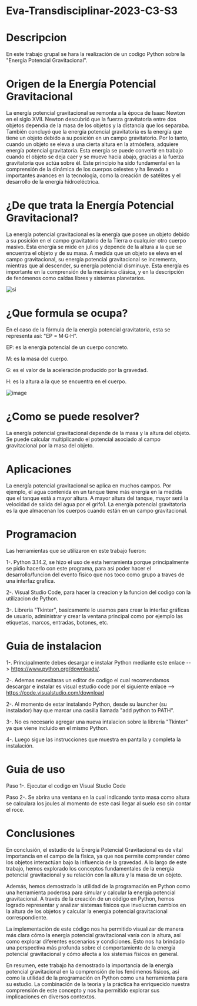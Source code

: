 # Eva-Transdisciplinar-2023-C3-S3


# Descripcion
En este trabajo grupal se hara la realización de un codigo Python sobre la "Energía Potencial Gravitacional".

# Origen de la Energía Potencial Gravitacional
La energía potencial gravitacional se remonta a la época de Isaac Newton en el siglo XVII. Newton descubrió que la fuerza gravitatoria entre dos objetos dependía de la masa de los objetos y la distancia que los separaba. También concluyó que la energía potencial gravitatoria es la energía que tiene un objeto debido a su posición en un campo gravitatorio. Por lo tanto, cuando un objeto se eleva a una cierta altura en la atmósfera, adquiere energía potencial gravitatoria. Esta energía se puede convertir en trabajo cuando el objeto se deja caer y se mueve hacia abajo, gracias a la fuerza gravitatoria que actúa sobre él. Este principio ha sido fundamental en la comprensión de la dinámica de los cuerpos celestes y ha llevado a importantes avances en la tecnología, como la creación de satélites y el desarrollo de la energía hidroeléctrica.

# ¿De que trata la Energía Potencial Gravitacional?
La energía potencial gravitacional es la energía que posee un objeto debido a su posición en el campo gravitatorio de la Tierra o cualquier otro cuerpo masivo. Esta energía se mide en julios y depende de la altura a la que se encuentra el objeto y de su masa. A medida que un objeto se eleva en el campo gravitacional, su energía potencial gravitacional se incrementa, mientras que al descender, su energía potencial disminuye. Esta energía es importante en la comprensión de la mecánica clásica, y en la descripción de fenómenos como caídas libres y sistemas planetarios.

![si](https://github.com/Bastian03Riveros/Eva-Transdisciplinar-2023-C3-S3/assets/135164614/ff6aa827-1676-4b91-aef6-ced170029c75)


# ¿Que formula se ocupa?
En el caso de la fórmula de la energía potencial gravitatoria, esta se representa así: "EP = M·G·H".

EP: es la energía potencial de un cuerpo concreto.

M: es la masa del cuerpo.

G: es el valor de la aceleración producido por la gravedad.

H: es la altura a la que se encuentra en el cuerpo.

![image](https://github.com/Bastian03Riveros/Eva-Transdisciplinar-2023-C3-S3/assets/135164614/f356d73e-0dce-4f3e-b31b-0f546c74786f)


# ¿Como se puede resolver?
La energía potencial gravitacional depende de la masa y la altura del objeto. Se puede calcular multiplicando el potencial asociado al campo gravitacional por la masa del objeto.

# Aplicaciones
La energía potencial gravitacional se aplica en muchos campos. Por ejemplo, el agua contenida en un tanque tiene más energía en la medida que el tanque está a mayor altura. A mayor altura del tanque, mayor será la velocidad de salida del agua por el grifo1. La energía potencial gravitatoria es la que almacenan los cuerpos cuando están en un campo gravitacional.

# Programacion
Las herramientas que se utilizaron en este trabajo fueron: 

1-. Python 3.14.2, se hizo el uso de esta herramienta porque principalmente se pidio hacerlo con este programa, para asi poder hacer el desarrollo/funcion del evento fisico que nos toco como grupo a traves de una interfaz grafica.

2-. Visual Studio Code, para hacer la creacion y la funcion del codigo con la utilizacion de Python.

3-. Libreria "Tkinter", basicamente lo usamos para crear la interfaz gráficas de usuario, administrar y crear la ventana principal como por ejemplo las etiquetas, marcos, entradas, botones, etc.


# Guia de instalacion
1-. Principalmente debes desargar e instalar Python mediante este enlace --> https://www.python.org/downloads/.

2-. Ademas necesitaras un editor de codigo el cual recomendamos descargar e instalar es visual estudio code por el siguiente enlace --> https://code.visualstudio.com/download

2-. Al momento de estar instalando Python, desde su launcher (su instalador) hay que marcar una casilla llamada "add python to PATH".

3-. No es necesario agregar una nueva intalacion sobre la libreria "Tkinter" ya que viene incluido en el mismo Python.

4-. Luego sigue las instrucciones que muestra en pantalla y completa la instalación.

# Guia de uso
Paso 1-. Ejecutar el codigo en Visual Studio Code

Paso 2-. Se abrira una ventana en la cual indicando tanto masa como altura se calculara los joules al momento de este casi llegar al suelo eso sin contar el roce.

# Conclusiones
En conclusión, el estudio de la Energía Potencial Gravitacional es de vital importancia en el campo de la física, ya que nos permite comprender cómo los objetos interactúan bajo la influencia de la gravedad. A lo largo de este trabajo, hemos explorado los conceptos fundamentales de la energía potencial gravitacional y su relación con la altura y la masa de un objeto.

Además, hemos demostrado la utilidad de la programación en Python como una herramienta poderosa para simular y calcular la energía potencial gravitacional. A través de la creación de un código en Python, hemos logrado representar y analizar sistemas físicos que involucran cambios en la altura de los objetos y calcular la energía potencial gravitacional correspondiente.

La implementación de este código nos ha permitido visualizar de manera más clara cómo la energía potencial gravitacional varía con la altura, así como explorar diferentes escenarios y condiciones. Esto nos ha brindado una perspectiva más profunda sobre el comportamiento de la energía potencial gravitacional y cómo afecta a los sistemas físicos en general.

En resumen, este trabajo ha demostrado la importancia de la energía potencial gravitacional en la comprensión de los fenómenos físicos, así como la utilidad de la programación en Python como una herramienta para su estudio. La combinación de la teoría y la práctica ha enriquecido nuestra comprensión de este concepto y nos ha permitido explorar sus implicaciones en diversos contextos.
